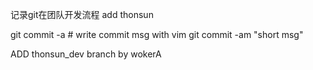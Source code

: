 记录git在团队开发流程
add thonsun

git commit -a # write commit msg with vim
git commit -am "short msg"

ADD thonsun_dev branch by wokerA
